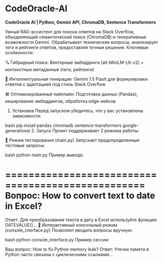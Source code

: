# CodeOracle-AI

**CodeOracle AI | Python, Gemini API, ChromaDB, Sentence Transformers**

Умный RAG-ассистент для поиска ответов на Stack Overflow, объединяющий семантический поиск (ChromaDB) и генеративные возможности Gemini. Обрабатывает технические вопросы, анализирует теги и рейтинги ответов, предоставляя точные решения.
Ключевые особенности:

🔍 Гибридный поиск: Векторные эмбеддинги (all-MiniLM-L6-v2) + контекстные метаданные (теги, рейтинги)

🤖 Интеллектуальная генерация: Gemini 1.5 Flash для формулировки ответов с адаптацией под стиль Stack Overflow

🛠️ Оптимизированный пайплайн: Подготовка данных (Pandas), кеширование эмбеддингов, обработка edge-кейсов


1. Установка
Перед запуском убедитесь, что у вас установлены зависимости:

bash
pip install pandas chromadb sentence-transformers google-generativeai
2. Запуск
Проект поддерживает 2 режима работы:

🔹 Режим тестирования (main.py)
Запускает предопределенные тестовые запросы:

bash
python main.py
Пример вывода:

==================================================
Вопрос: How to convert text to date in Excel?
==================================================
Ответ: Для преобразования текста в дату в Excel используйте функцию DATEVALUE()...
🔹 Интерактивный консольный режим (console_interface.py)
Позволяет вводить вопросы вручную:

bash
python console_interface.py
Пример сессии:

Ваш вопрос: How to fix Python memory leak?
Ответ: Утечки памяти в Python часто связаны с циклическими ссылками...

